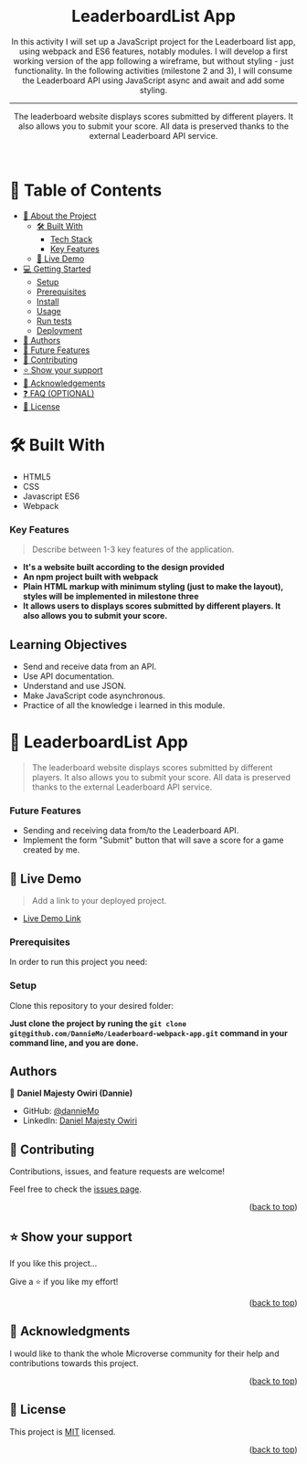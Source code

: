 <a name="readme-top"></a>

<div align="center">
  <br/>

  <h1><b>
LeaderboardList App
</b></h1>
<p>
In this activity I will set up a JavaScript project for the Leaderboard list app, using webpack and ES6 features, notably modules. I will develop a first working version of the app following a wireframe, but without styling - just functionality. In the following activities (milestone 2 and 3), I will consume the Leaderboard API using JavaScript async and await and add some styling. </p> <hr>
<p>
The leaderboard website displays scores submitted by different players. It also allows you to submit your score. All data is preserved thanks to the external Leaderboard API service. </p>
<br/>

</div>

# 📗 Table of Contents

- [📖 About the Project](#awesom-books)
  - [🛠 Built With](#built-with)
    - [Tech Stack](#tech-stack)
    - [Key Features](#key-features)
  - [🚀 Live Demo](#live-demo)
- [💻 Getting Started](#getting-started)
  - [Setup](#setup)
  - [Prerequisites](#prerequisites)
  - [Install](#install)
  - [Usage](#usage)
  - [Run tests](#run-tests)
  - [Deployment](#triangular_flag_on_post-deployment)
- [👥 Authors](#authors)
- [🔭 Future Features](#future-features)
- [🤝 Contributing](#contributing)
- [⭐️ Show your support](#support)
- [🙏 Acknowledgements](#acknowledgements)
- [❓ FAQ (OPTIONAL)](#faq)
- [📝 License](#license)

# 🛠 Built With

- HTML5
- CSS
- Javascript ES6
- Webpack

<!-- Features -->

### Key Features <a name="key-features"></a>

> Describe between 1-3 key features of the application.

- **It's a website built according to the design provided**
- **An npm project built with webpack**
- **Plain HTML markup with minimum styling (just to make the layout), styles will be implemented in milestone three**
- **It allows users to displays scores submitted by different players. It also allows you to submit your score.**

## Learning Objectives

- Send and receive data from an API.
- Use API documentation.
- Understand and use JSON.
- Make JavaScript code asynchronous.
- Practice of all the knowledge i learned in this module.

# 📖 LeaderboardList App

<a name="about-project"></a>

> The leaderboard website displays scores submitted by different players. It also allows you to submit your score. All data is preserved thanks to the external Leaderboard API service.

### Future Features

- Sending and receiving data from/to the Leaderboard API.
- Implement the form "Submit" button that will save a score for a game created by me.

<!-- LIVE DEMO -->

## 🚀 Live Demo <a name="live-demo"></a>

> Add a link to your deployed project.

- [Live Demo Link](https://github.com/DannieMo/Leaderboard-webpack-app.git)

### Prerequisites

In order to run this project you need:

### Setup

Clone this repository to your desired folder:

**Just clone the project by runing the `git clone git@github.com/DannieMo/Leaderboard-webpack-app.git` command in your command line, and you are done.**

<!-- AUTHORS -->

## Authors

👤 **Daniel Majesty Owiri (Dannie)**

- GitHub: [@dannieMo](https://github.com/DannieMo/)
- LinkedIn: [Daniel Majesty Owiri](https://linkedin.com/in/daniel-majesty-owiri/)

<!-- CONTRIBUTING -->

## 🤝 Contributing <a name="contributing"></a>

Contributions, issues, and feature requests are welcome!

Feel free to check the [issues page](../../issues/).

<p align="right">(<a href="#readme-top">back to top</a>)</p>

<!-- SUPPORT -->

## ⭐️ Show your support <a name="support"></a>

If you like this project...

Give a ⭐️ if you like my effort!

<p align="right">(<a href="#readme-top">back to top</a>)</p>

<!-- ACKNOWLEDGEMENTS -->

## 🙏 Acknowledgments <a name="acknowledgements"></a>

I would like to thank the whole Microverse community for their help and contributions towards this project.

<p align="right">(<a href="#readme-top">back to top</a>)</p>

<!-- LICENSE -->

## 📝 License <a name="license"></a>

This project is [MIT](/LICENSED) licensed.

<p align="right">(<a href="#readme-top">back to top</a>)</p>

